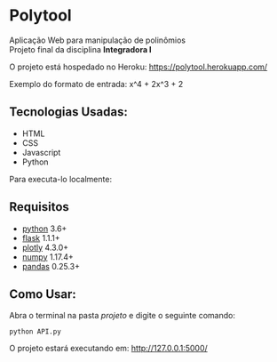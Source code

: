 # Polytool

Aplicação Web para manipulação de polinômios  
Projeto final da disciplina **Integradora I**

O projeto está hospedado no Heroku: https://polytool.herokuapp.com/

Exemplo do formato de entrada: x^4 + 2x^3 + 2

## Tecnologias Usadas:
- HTML  
- CSS  
- Javascript  
- Python

Para executa-lo localmente:

## Requisitos

* [python](https://www.python.org/downloads/) 3.6+
* [flask](https://pypi.org/project/Flask/) 1.1.1+
* [plotly](https://pypi.org/project/plotly/) 4.3.0+
* [numpy](https://pypi.org/project/numpy/) 1.17.4+
* [pandas](https://pypi.org/project/pandas/) 0.25.3+


## Como Usar:

Abra o terminal na pasta *projeto* e digite o seguinte comando:

```
python API.py
```

O projeto estará executando em: http://127.0.0.1:5000/
